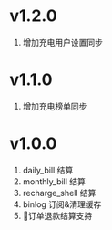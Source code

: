 # v1.2.0
1. 增加充电用户设置同步

# v1.1.0
1. 增加充电榜单同步

# v1.0.0
1. daily_bill 结算
2. monthly_bill 结算
3. recharge_shell 结算
4. binlog 订阅&清理缓存
5. 订单退款结算支持

